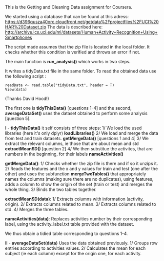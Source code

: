 This is the Getting and Cleaning Data assignment for Coursera.

We started using a database that can be found at this adress:
https://d396qusza40orc.cloudfront.net/getdata%2Fprojectfiles%2FUCI%20HAR%20Dataset.zip 
The data is described here:
http://archive.ics.uci.edu/ml/datasets/Human+Activity+Recognition+Using+Smartphones 

The script made assumes that the zip file is located in the local folder. It checks whether this condition is verified and throws an error if not.

The main function is <b>run_analysis()</b> which works in two steps.

It writes a tidyData.txt file in the same folder. 
To read the obtained data use the following script :
```{r}
readData <- read.table("tidyData.txt", header = T)
View(data)
```
(Thanks David Hood!)

The first one is <b>tidyThisData()</b> [questions 1-4] and the second, <b>averageDataSet()</b> uses the dataset obtained to perform some analysis [question 5].

I - <b>tidyThisData()</b> it self consists of three steps:
1/ We load the used libraries (here it's only dplyr) <b>loadLibraries()</b>
2/ We load and merge the data from test and train datasets. <b>getMergeData()</b> [questions 1 and 4]
3/ We extract the relevant columns, ie those that are about mean and std <b>extractMeanSD()</b> [question 2]
4/ We then substitue the activites, that are numbers in the beginning, for their labels <b>nameActivities()</b>

<b>getMergeData()</b>:
1/ Checks whether the zip file is there and if so it unzips it.
2/ Reads the features and the x and y values for train and test (one after the other) and uses the subfunction <b>mergeTwoTables()</b> that appropriately names the columns (making sure there are no duplicates), using features, adds a column to show the origin of the set (train or test) and merges the whole thing. 
3/ Binds the two tables together.

<b>extractMeanSD(data)</b>:
1/ Extracts columns with information (activity, origin).
2/ Extracts columns related to mean.
3/ Extracts columns related to std.
4/ Merges the three tables.

<b>nameActivities(data)</b>:
Replaces activities number by their corresponding label, using the activity_label.txt table provided with the dataset.

We thus obtain a tidied table corresponding to questions 1-4.

II - <b>averageDataSet(data)</b>
Uses the data obtained previously.
1/ Groups row entries according to activities values.
2/ Calculates the mean for each subject (ie each column) except for the origin one, for each activity.